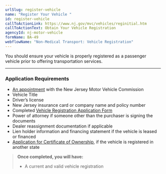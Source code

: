 ```yaml
---
urlSlug: register-vehicle
name: "Register Your Vehicle "
id: register-vehicle
callToActionLink: https://www.nj.gov/mvc/vehicles/reginitial.htm
callToActionText: Obtain Your Vehicle Registration
agencyId: nj-motor-vehicle
formName: BA-49
webflowName: "Non-Medical Transport: Vehicle Registration"
---
```


You should ensure your vehicle is properly registered as a passenger vehicle prior to offering transportation services.

---

### Application Requirements

- [An appointment](https://telegov.njportal.com/njmvc/AppointmentWizard) with the New Jersey Motor Vehicle Commission
- Vehicle Title
- Driver’s license
- New Jersey insurance card or company name and policy number
- Completed [Vehicle Registration Application Form](https://www.nj.gov/mvc/pdf/vehicles/BA-49.pdf)
- Power of attorney if someone other than the purchaser is signing the documents
- Dealer reassignment documentation if applicable
- Lien holder information and financing statement if the vehicle is leased or financed
- [Application for Certificate of Ownership](https://www.state.nj.us/mvc/pdf/vehicles/luxtaxapp.pdf), if the vehicle is registered in another state

> **Once completed, you will have:**
>
> - A current and valid vehicle registration
